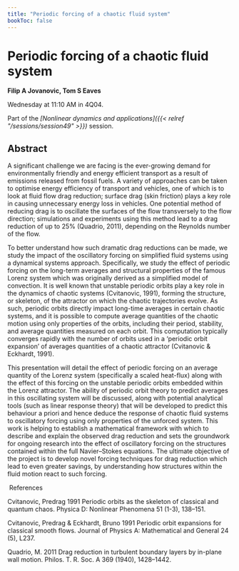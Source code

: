 ```yaml
---
title: "Periodic forcing of a chaotic fluid system"
bookToc: false
---
```


# Periodic forcing of a chaotic fluid system

**Filip A Jovanovic, Tom S Eaves**

Wednesday at 11:10 AM in 4Q04.

Part of the *[Nonlinear dynamics and applications]({{< relref "/sessions/session49" >}})* session.

## Abstract

A significant challenge we are facing is the ever-growing demand for environmentally friendly and energy efficient transport as a result of emissions released from fossil fuels. A variety of approaches can be taken to optimise energy efficiency of transport and vehicles, one of which is to look at fluid flow drag reduction; surface drag (skin friction) plays a key role in causing unnecessary energy loss in vehicles. One potential method of reducing drag is to oscillate the surfaces of the flow transversely to the flow direction; simulations and experiments using this method lead to a drag reduction of up to 25% (Quadrio, 2011), depending on the Reynolds number of the flow.

To better understand how such dramatic drag reductions can be made, we study the impact of the oscillatory forcing on simplified fluid systems using a dynamical systems approach. Specifically, we study the effect of periodic forcing on the long-term averages and structural properties of the famous Lorenz system which was originally derived as a simplified model of convection. It is well known that unstable periodic orbits play a key role in the dynamics of chaotic systems (Cvitanovic, 1991), forming the structure, or skeleton, of the attractor on which the chaotic trajectories evolve. As such, periodic orbits directly impact long-time averages in certain chaotic systems, and it is possible to compute average quantities of the chaotic motion using only properties of the orbits, including their period, stability, and average quantities measured on each orbit. This computation typically converges rapidly with the number of orbits used in a ‘periodic orbit expansion’ of averages quantities of a chaotic attractor (Cvitanovic & Eckhardt, 1991). 

This presentation will detail the effect of periodic forcing on an average quantity of the Lorenz system (specifically a scaled heat-flux) along with the effect of this forcing on the unstable periodic orbits embedded within the Lorenz attractor. The ability of periodic orbit theory to predict averages in this oscillating system will be discussed, along with potential analytical tools (such as linear response theory) that will be developed to predict this behaviour a priori and hence deduce the response of chaotic fluid systems to oscillatory forcing using only properties of the unforced system. This work is helping to establish a mathematical framework with which to describe and explain the observed drag reduction and sets the groundwork for ongoing research into the effect of oscillatory forcing on the
structures contained within the full Navier–Stokes equations. The ultimate objective of the project is to develop novel forcing techniques for drag reduction which lead to even greater savings, by understanding how structures within the fluid motion react to such forcing.

 References

Cvitanovic, Predrag 1991 Periodic orbits as the skeleton of classical and quantum chaos. Physica D: Nonlinear Phenomena 51 (1-3), 138–151.

Cvitanovic, Predrag & Eckhardt, Bruno 1991 Periodic orbit expansions for classical smooth flows. Journal of Physics A: Mathematical and General 24 (5), L237.

Quadrio, M. 2011 Drag reduction in turbulent boundary layers by in-plane wall motion. Philos. T. R. Soc. A 369 (1940), 1428–1442.



